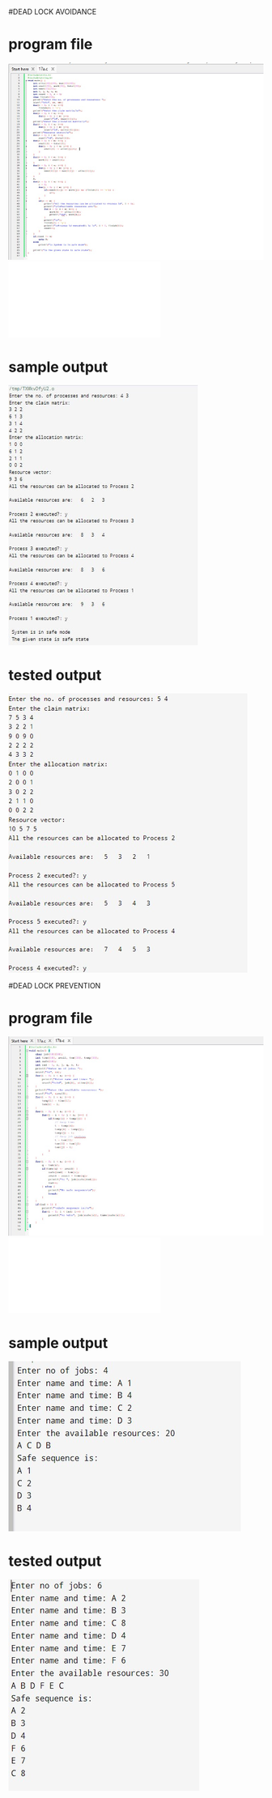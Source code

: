 #DEAD LOCK AVOIDANCE

# program file
![program file](DeadLockAvoidance_code_599.jpeg)
![program file](DeadLockAvoidanceFile.c)

# sample output
![sample output](DeadLockAvoidance_IO_599.jpeg)

# tested output
![tested output](DeadLockAvoidance_EO_599.jpeg)

#DEAD LOCK PREVENTION

# program file
![program file](DeadLockPrevention_code_599.jpeg)
![program file](DeadLockPreventionFile.c)

# sample output
![sample output](DeadLockPrevention_IO_599.jpeg)

# tested output
![tested output](DeadLockPrevention_EO_599.jpeg)
